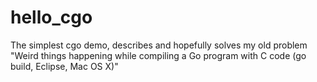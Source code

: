 hello_cgo
=========

The simplest cgo demo, describes and hopefully solves my old problem "Weird things happening while compiling a Go program with C code (go build, Eclipse, Mac OS X)"
